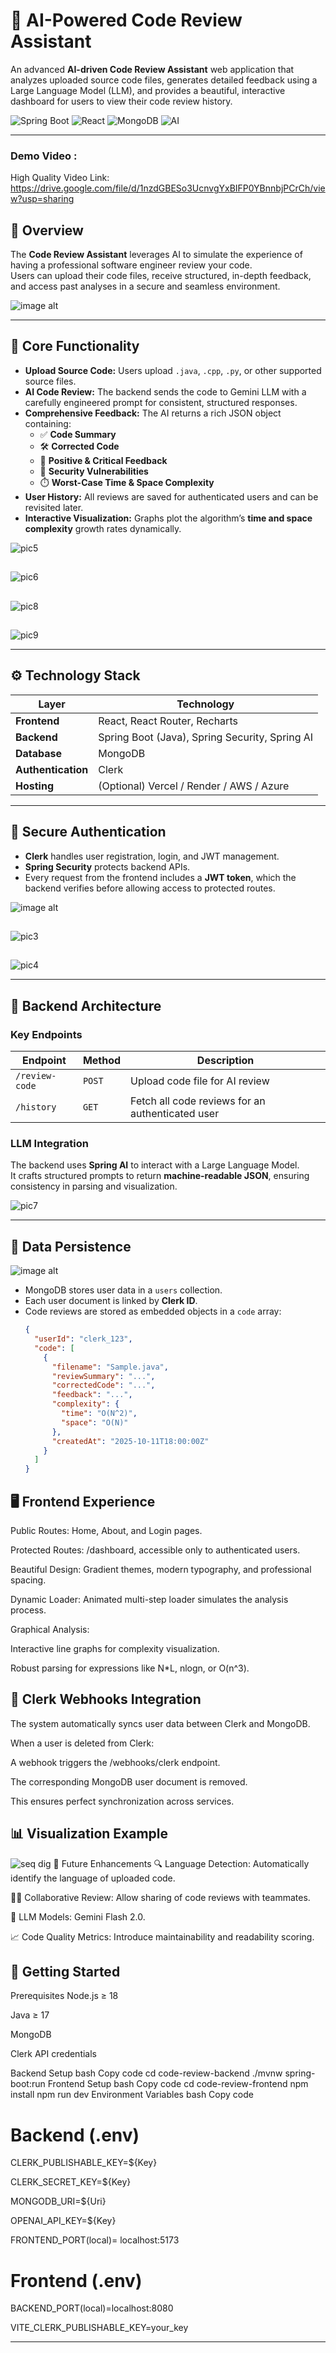 # 🤖 AI-Powered Code Review Assistant

An advanced **AI-driven Code Review Assistant** web application that analyzes uploaded source code files, generates detailed feedback using a Large Language Model (LLM), and provides a beautiful, interactive dashboard for users to view their code review history.

![Spring Boot](https://img.shields.io/badge/Backend-Spring%20Boot-green)
![React](https://img.shields.io/badge/Frontend-React-blue)
![MongoDB](https://img.shields.io/badge/Database-MongoDB-brightgreen)
![AI](https://img.shields.io/badge/Powered%20By-AI%20%26%20LLM-orange)

---


###  Demo Video  : 

High Quality Video Link: https://drive.google.com/file/d/1nzdGBESo3UcnvgYxBIFP0YBnnbjPCrCh/view?usp=sharing


## 🌟 Overview

The **Code Review Assistant** leverages AI to simulate the experience of having a professional software engineer review your code.  
Users can upload their code files, receive structured, in-depth feedback, and access past analyses in a secure and seamless environment.

![image alt](https://github.com/KaranG03/AI-code-Review-Assistant/blob/main/pic1.png?raw=true)

---

## 🧠 Core Functionality

- **Upload Source Code:** Users upload `.java`, `.cpp`, `.py`, or other supported source files.
- **AI Code Review:** The backend sends the code to Gemini LLM with a carefully engineered prompt for consistent, structured responses.
- **Comprehensive Feedback:** The AI returns a rich JSON object containing:
  - ✅ **Code Summary**
  - 🛠️ **Corrected Code**
  - 💬 **Positive & Critical Feedback**
  - 🧩 **Security Vulnerabilities**
  - ⏱️ **Worst-Case Time & Space Complexity**
- **User History:** All reviews are saved for authenticated users and can be revisited later.
- **Interactive Visualization:** Graphs plot the algorithm’s **time and space complexity** growth rates dynamically.

![pic5](https://github.com/KaranG03/AI-code-Review-Assistant/blob/main/pic5.png?raw=true)  
## 
![pic6](https://github.com/KaranG03/AI-code-Review-Assistant/blob/main/pic6.png?raw=true)

##  
![pic8](https://github.com/KaranG03/AI-code-Review-Assistant/blob/main/pic8.png?raw=true)  

##  

![pic9](https://github.com/KaranG03/AI-code-Review-Assistant/blob/main/pic9.png?raw=true)  


---

## ⚙️ Technology Stack

| Layer | Technology |
|-------|-------------|
| **Frontend** | React, React Router, Recharts |
| **Backend** | Spring Boot (Java), Spring Security, Spring AI |
| **Database** | MongoDB |
| **Authentication** | Clerk |
| **Hosting** | (Optional) Vercel / Render / AWS / Azure |

---

## 🔐 Secure Authentication

- **Clerk** handles user registration, login, and JWT management.
- **Spring Security** protects backend APIs.
- Every request from the frontend includes a **JWT token**, which the backend verifies before allowing access to protected routes.

![image alt](https://github.com/KaranG03/AI-code-Review-Assistant/blob/main/pic2.png?raw=true)

##   
![pic3](https://github.com/KaranG03/AI-code-Review-Assistant/blob/main/pic3.png?raw=true)  

##  
![pic4](https://github.com/KaranG03/AI-code-Review-Assistant/blob/main/pic4.png?raw=true)  

---

## 🧩 Backend Architecture

### Key Endpoints

| Endpoint | Method | Description |
|-----------|---------|-------------|
| `/review-code` | `POST` | Upload code file for AI review |
| `/history` | `GET` | Fetch all code reviews for an authenticated user |


### LLM Integration
The backend uses **Spring AI** to interact with a Large Language Model.  
It crafts structured prompts to return **machine-readable JSON**, ensuring consistency in parsing and visualization.

![pic7](https://github.com/KaranG03/AI-code-Review-Assistant/blob/main/pic7.png?raw=true)  

---

## 💾 Data Persistence
![image alt](https://github.com/KaranG03/AI-code-Review-Assistant/blob/main/db%20img.png?raw=true)

- MongoDB stores user data in a `users` collection.
- Each user document is linked by **Clerk ID**.
- Code reviews are stored as embedded objects in a `code` array:
  ```json
  {
    "userId": "clerk_123",
    "code": [
      {
        "filename": "Sample.java",
        "reviewSummary": "...",
        "correctedCode": "...",
        "feedback": "...",
        "complexity": {
          "time": "O(N^2)",
          "space": "O(N)"
        },
        "createdAt": "2025-10-11T18:00:00Z"
      }
    ]
  }
## 🖥️ Frontend Experience
Public Routes: Home, About, and Login pages.

Protected Routes: /dashboard, accessible only to authenticated users.

Beautiful Design: Gradient themes, modern typography, and professional spacing.

Dynamic Loader: Animated multi-step loader simulates the analysis process.

Graphical Analysis:

Interactive line graphs for complexity visualization.

Robust parsing for expressions like N*L, nlogn, or O(n^3).

## 🧩 Clerk Webhooks Integration
The system automatically syncs user data between Clerk and MongoDB.

When a user is deleted from Clerk:

A webhook triggers the /webhooks/clerk endpoint.

The corresponding MongoDB user document is removed.

This ensures perfect synchronization across services.

## 📊 Visualization Example

![seq dig](https://github.com/KaranG03/AI-code-Review-Assistant/blob/main/seq%20dig.png?raw=true)
🧪 Future Enhancements
 🔍 Language Detection: Automatically identify the language of uploaded code.

 🧑‍💻 Collaborative Review: Allow sharing of code reviews with teammates.

 🧠  LLM Models: Gemini Flash 2.0.

 📈 Code Quality Metrics: Introduce maintainability and readability scoring.


## 🚀 Getting Started
Prerequisites
Node.js ≥ 18

Java ≥ 17

MongoDB

Clerk API credentials

Backend Setup
bash
Copy code
cd code-review-backend
./mvnw spring-boot:run
Frontend Setup
bash
Copy code
cd code-review-frontend
npm install
npm run dev
Environment Variables
bash
Copy code
# Backend (.env)
CLERK_PUBLISHABLE_KEY=${Key}

CLERK_SECRET_KEY=${Key}

MONGODB_URI=${Uri}

OPENAI_API_KEY=${Key}

FRONTEND_PORT(local)= localhost:5173

# Frontend (.env)
BACKEND_PORT(local)=localhost:8080

VITE_CLERK_PUBLISHABLE_KEY=your_key


---

